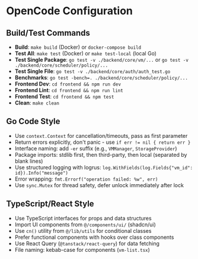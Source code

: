 # OpenCode Configuration

## Build/Test Commands
- **Build**: `make build` (Docker) or `docker-compose build`
- **Test All**: `make test` (Docker) or `make test-local` (local Go)
- **Test Single Package**: `go test -v ./backend/core/vm/...` or `go test -v ./backend/core/scheduler/policy/...`
- **Test Single File**: `go test -v ./backend/core/auth/auth_test.go`
- **Benchmarks**: `go test -bench=. ./backend/core/scheduler/policy/...`
- **Frontend Dev**: `cd frontend && npm run dev`
- **Frontend Lint**: `cd frontend && npm run lint`
- **Frontend Test**: `cd frontend && npm test`
- **Clean**: `make clean`

## Go Code Style
- Use `context.Context` for cancellation/timeouts, pass as first parameter
- Return errors explicitly, don't panic - use `if err != nil { return err }`
- Interface naming: add `-er` suffix (e.g., `VMManager`, `StorageProvider`)
- Package imports: stdlib first, then third-party, then local (separated by blank lines)
- Use structured logging with logrus: `log.WithFields(log.Fields{"vm_id": id}).Info("message")`
- Error wrapping: `fmt.Errorf("operation failed: %w", err)`
- Use `sync.Mutex` for thread safety, defer unlock immediately after lock

## TypeScript/React Style
- Use TypeScript interfaces for props and data structures
- Import UI components from `@/components/ui/` (shadcn/ui)
- Use `cn()` utility from `@/lib/utils` for conditional classes
- Prefer functional components with hooks over class components
- Use React Query (`@tanstack/react-query`) for data fetching
- File naming: kebab-case for components (`vm-list.tsx`)